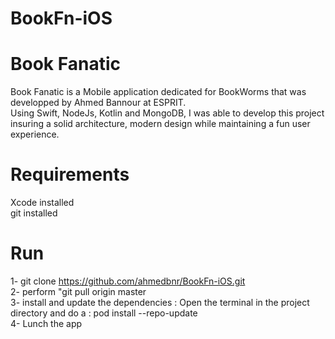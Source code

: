 # BookFn-iOS
# Book Fanatic
Book Fanatic is a Mobile application dedicated for BookWorms that was developped by Ahmed Bannour at ESPRIT.  
Using Swift, NodeJs, Kotlin and MongoDB, I was able to develop this project insuring a solid architecture, modern design while maintaining a fun user experience.

# Requirements
Xcode installed  
git installed

# Run
1- git clone https://github.com/ahmedbnr/BookFn-iOS.git   
2- perform "git pull origin master  
3- install and update the dependencies : Open the terminal in the project directory and do a : pod install --repo-update  
4- Lunch the app  

